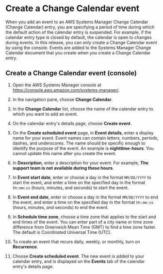 # Create a Change Calendar event<a name="change-calendar-create-event"></a>

When you add an event to an AWS Systems Manager Change Calendar \(Change Calendar\) entry, you are specifying a period of time during which the default action of the calendar entry is suspended\. For example, if the calendar entry type is closed by default, the calendar is open to changes during events\. In this release, you can only create a Change Calendar event by using the console\. Events are added to the Systems Manager Change Calendar document that you create when you create a Change Calendar entry\.

## Create a Change Calendar event \(console\)<a name="change-calendar-create-event-console"></a>

1. Open the AWS Systems Manager console at [https://console\.aws\.amazon\.com/systems\-manager/](https://console.aws.amazon.com/systems-manager/)\.

1. In the navigation pane, choose **Change Calendar**\.

1. In the **Change Calendar** list, choose the name of the calendar entry to which you want to add an event\.

1. On the calendar entry's details page, choose **Create event**\.

1. On the **Create scheduled event** page, in **Event details**, enter a display name for your event\. Event names can contain letters, numbers, periods, dashes, and underscores\. The name should be specific enough to identify the purpose of the event\. An example is **nighttime\-hours**\. You cannot update this name after you create the event\.

1. In **Description**, enter a description for your event\. For example, **The support team is not available during these hours**\.

1. In **Event start date**, enter or choose a day in the format `MM/DD/YYYY` to start the event, and enter a time on the specified day in the format `hh:mm:ss` \(hours, minutes, and seconds\) to start the event\.

1. In **Event end date**, enter or choose a day in the format `MM/DD/YYYY` to end the event, and enter a time on the specified day in the format `hh:mm:ss` \(hours, minutes, and seconds\) to end the event\.

1. In **Schedule time zone**, choose a time zone that applies to the start and end times of the event\. You can enter part of a city name or time zone difference from Greenwich Mean Time \(GMT\) to find a time zone faster\. The default is Coordinated Universal Time \(UTC\)\.

1. To create an event that recurs daily, weekly, or monthly, turn on **Recurrence**\.

1. Choose **Create scheduled event**\. The new event is added to your calendar entry, and is displayed on the **Events** tab of the calendar entry's details page\.